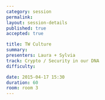 ```yaml
---
category: session
permalink: 
layout: session-details
published: true
accepted: true

title: TW Culture
summary: 
presenters: Laura + Sylvia
track: Crypto / Security in our DNA
difficulty:

date: 2015-04-17 15:30
duration: 60
room: room 3
---
```

